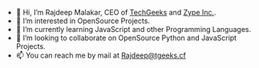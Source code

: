 - 👋 Hi, I’m Rajdeep Malakar, CEO of [TechGeeks](https://GitHub.com/TechGeeks-Dev) and [Zype Inc.](https://GitHub.com/Zype-Z).
- 👀 I’m interested in OpenSource Projects.
- 🌱 I’m currently learning JavaScript and other Programming Languages.
- 💞️ I’m looking to collaborate on OpenSource Python and JavaScript Projects.
- 📫 You can reach me by mail at [Rajdeep@tgeeks.cf](mailto:Rajdeep@tgeeks.cf)

<!---
Rajdeep-TG/Rajdeep-TG is a ✨ special ✨ repository because its `README.md` (this file) appears on your GitHub profile.
You can click the Preview link to take a look at your changes.
--->
